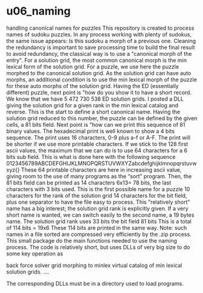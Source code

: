 # u06_naming
handling canonical names for puzzles
This repository is created to process names of sudoku puzzles.
In any process working with plenty of sudokus, the same issue appears: Is this sudoku a morph of a previous one.
Cleaning the redundancy is important to save processing time to build the final result
to avoid redundancy, the classical way is to use a "canonical morph of the entry". For a solution grid, the most common canonical morph is the min lexical form of the solution grid.
For a puzzle, we use here the puzzle morphed to the canonical solution grid. As the solution grid can have auto morphs, an additional condition is to use the min lexical morph of the puzzle for these auto morphs of the solution grid.
Having the ED (essentially different) puzzle, next point is "how do you show it to have a short record.
We know that we have 5 472 730 538 ED solution grids. I posted a DLL giving the solution grid for a given rank in the min lexical catalog and reverse.
This is the start to define a short canonical name. Having the solution grid reduced to this number, the puzzle can be defined by the given cells, a 81 bits field. Next point is "how can we print this sequence of 81 binary values.
The hexadecimal print is well known to show a 4 bits sequence. The print uses 16 characters, 0-9 plus a-f or A-F. The print will be shorter if we use more printable characters.
If we stick to the 128 first ascii values, the maximum that we can do is to use 64 characters for a 6 bits sub field. This is what is done here with the following sequence 0123456789ABCDEFGHIJKLMNOPQRSTUVWXYZabcdefghijklmnopqrstuvwxyz{}
These 64 printable characters are here in increasing ascii value, giving room to the use of many programs as the “sort” program.
Then, the 81 bits field can be printed as 14 characters 6x13= 78 bits, the last characters with 3 bits used.
This is the first possible name for a puzzle
10 characters for the rank of the solution grid 14 characters for the bit field, plus one separator to have the file easy to process.
This "relatively short" name has a big interest; the solution grid rank is explicitly given.
If a very short name is wanted, we can switch easily to the second name, a 19 bytes name. The solution grid rank uses 33 bits the bit field 81 bits This is a total of 114 bits = 19x6 These 114 bits are printed in the same way.
Note: such names in a file sorted are compressed very efficiently by the .zip process.
This small package do the main functions needed to use the naming process. The code is relatively short, but uses DLLs of very big size to do some key operation as

back force solver 
grid morphing to minlex 
virtual catalog of min lexical solution grids. ....

The corresponding DLLs must be in a directory used to load programs.











